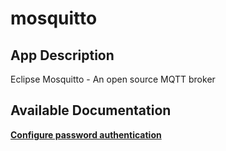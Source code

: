 # mosquitto

## App Description

Eclipse Mosquitto - An open source MQTT broker

## Available Documentation

[**Configure password authentication**](charts/stable/mosquitto/setup-guide)

